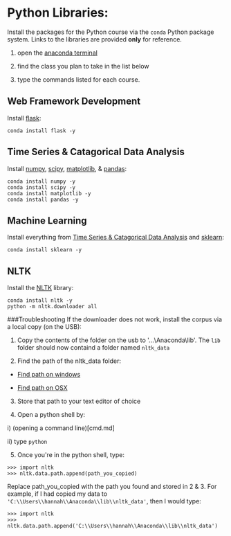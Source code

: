 Python Libraries:
=================
Install the packages for the Python course via the `conda` Python package system. Links to the libraries are provided **only** for reference.

1) open the [anaconda terminal](anaconda.md)

2) find the class you plan to take in the list below

3) type the commands listed for each course. 

Web Framework Development
--------------------------
Install [flask](http://flask.pocoo.org/):
```
conda install flask -y
```

Time Series & Catagorical Data Analysis
----------------------------------------
Install [numpy](http://www.numpy.org/), [scipy](https://www.scipy.org/), 
[matplotlib](http://matplotlib.org/), & [pandas](http://pandas.pydata.org/):
```
conda install numpy -y
conda install scipy -y
conda install matplotlib -y
conda install pandas -y
```

Machine Learning
----------------
Install everything from [Time Series & Catagorical Data Analysis](#time-series--catagorical-data-analysis)
and [sklearn](http://scikit-learn.org/stable/):
```
conda install sklearn -y
```

NLTK
----

Install the [NLTK](http://www.nltk.org/) library:

```
conda install nltk -y
python -m nltk.downloader all
```
###Troubleshooting
If the downloader does not work, install the corpus via a local copy (on the USB):
1) Copy the contents of the folder on the usb to '...\\Anaconda\\lib'. The `lib` folder should now containd a folder named `nltk_data`

2) Find the path of the nltk_data folder:
  * [Find path on windows](http://www.dummies.com/how-to/content/how-to-find-a-folders-path-name-in-windows-explore.html)

  * [Find path on OSX](http://osxdaily.com/2015/11/05/copy-file-path-name-text-mac-os-x-finder/)

3) Store that path to your text editor of choice

4) Open a python shell by: 

  i) (opening a command line)[cmd.md]

  ii) type `python`
  
5) Once you're in the python shell, type:

```
>>> import nltk
>>> nltk.data.path.append(path_you_copied)
```

  Replace path_you_copied with the path you found and stored in 2 & 3. For example, if I had copied 
  my data to `'C:\\Users\\hannah\\Anaconda\\lib\\nltk_data'`, then I would type:

```
>>> import nltk
>>> nltk.data.path.append('C:\\Users\\hannah\\Anaconda\\lib\\nltk_data')
```
  




